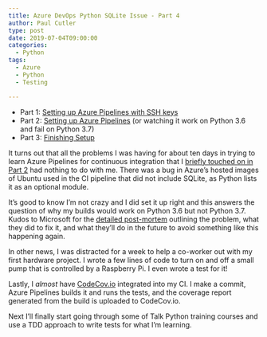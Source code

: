 ```yaml
---
title: Azure DevOps Python SQLite Issue - Part 4
author: Paul Cutler
type: post
date: 2019-07-04T09:00:00
categories:
  - Python
tags:
  - Azure
  - Python
  - Testing

---
```

* Part 1: [Setting up Azure Pipelines with SSH keys](https://paulcutler.org/blog/learning-pytest-using-continuous-integration-with-azure-pipelines-or-ssh-key-hell-part-1/)
* Part 2: [Setting up Azure Pipelines](https://paulcutler.org/blog/setting-up-azure-pipelines-part-2/) (or watching it work on Python 3.6 and fail on Python 3.7)
* Part 3: [Finishing Setup](https://paulcutler.org/blog/setting-up-azure-pipelines-part-2)


It turns out that all the problems I was having for about ten days in trying to learn Azure Pipelines for continuous integration that I [briefly touched on in Part 2](https://paulcutler.org/blog/setting-up-azure-pipelines-part-2/) had nothing to do with me.  There was a bug in Azure’s hosted images of Ubuntu used in the CI pipeline that did not include SQLite, as Python lists it as an optional module.

It’s good to know I’m not crazy and I did set it up right and this answers the question of why my builds would work on Python 3.6 but not Python 3.7.  Kudos to Microsoft for the [detailed post-mortem](https://status.dev.azure.com/_event/130756107/post-mortem) outlining the problem, what they did to fix it, and what they’ll do in the future to avoid something like this happening again.

In other news, I was distracted for a week to help a co-worker out with my first hardware project.  I wrote a few lines of code to turn on and off a small pump that is controlled by a Raspberry Pi.  I even wrote a test for it!

Lastly, I *almost* have [CodeCov.io](https://codecov.io/) integrated into my CI.  I make a commit, Azure Pipelines builds it and runs the tests, and the coverage report generated from the build is uploaded to CodeCov.io.  

Next I’ll finally start going through some of Talk Python training courses and use a TDD approach to write tests for what I’m learning.